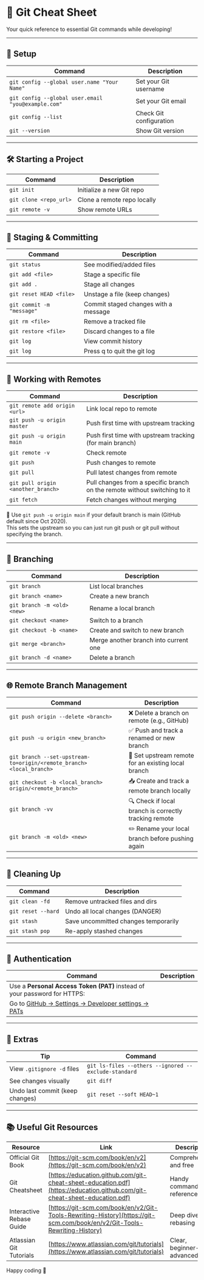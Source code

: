 # 🚀 Git Cheat Sheet

Your quick reference to essential Git commands while developing!

---

## 🔧 Setup

| Command | Description |
|--------|-------------|
| `git config --global user.name "Your Name"` | Set your Git username |
| `git config --global user.email "you@example.com"` | Set your Git email |
| `git config --list` | Check Git configuration |
| `git --version` | Show Git version |

---

## 🛠️ Starting a Project

| Command | Description |
|--------|-------------|
| `git init` | Initialize a new Git repo |
| `git clone <repo_url>` | Clone a remote repo locally |
| `git remote -v` | Show remote URLs |

---

## 📁 Staging & Committing

| Command | Description |
|--------|-------------|
| `git status` | See modified/added files |
| `git add <file>` | Stage a specific file |
| `git add .` | Stage all changes |
| `git reset HEAD <file>` | Unstage a file (keep changes) |
| `git commit -m "message"` | Commit staged changes with a message |
| `git rm <file>` | Remove a tracked file |
| `git restore <file>` | Discard changes to a file |
| `git log` | View commit history |
| `git log` | Press q to quit the git log | git log |

---

## 🔄 Working with Remotes

| Command                            | Description                                              |
|------------------------------------|----------------------------------------------------------|
| `git remote add origin <url>`      | Link local repo to remote                                |
| `git push -u origin master`        | Push first time with upstream tracking                   |
| `git push -u origin main`          | Push first time with upstream tracking (for main branch) |
| `git remote -v`                    | Check remote                                             |
| `git push`                         | Push changes to remote                                   |
| `git pull`                         | Pull latest changes from remote                          |
| `git pull origin <another_branch>` | Pull changes from a specific branch on the remote without switching to it  |
| `git fetch`                        | Fetch changes without merging                            |

📝 Use `git push -u origin main` if your default branch is main (GitHub default since Oct 2020).<br/>
This sets the upstream so you can just run git push or git pull without specifying the branch.

---

## 🌿 Branching

| Command | Description |
|--------|-------------|
| `git branch` | List local branches |
| `git branch <name>` | Create a new branch |
| `git branch -m <old> <new>` | Rename a local branch |
| `git checkout <name>` | Switch to a branch |
| `git checkout -b <name>` | Create and switch to new branch |
| `git merge <branch>` | Merge another branch into current one |
| `git branch -d <name>` | Delete a branch |


---

## 🌐 Remote Branch Management

| Command | Description |
|--------|-------------|
| `git push origin --delete <branch>` | ❌ Delete a branch on remote (e.g., GitHub) |
| `git push -u origin <new_branch>` | ✅ Push and track a renamed or new branch |
| `git branch --set-upstream-to=origin/<remote_branch> <local_branch>` | 🔄 Set upstream remote for an existing local branch |
| `git checkout -b <local_branch> origin/<remote_branch>` | 📥 Create and track a remote branch locally |
| `git branch -vv` | 🔍 Check if local branch is correctly tracking remote |
| `git branch -m <old> <new>` | ✏️ Rename your local branch before pushing again |

---

## 🧹 Cleaning Up

| Command | Description |
|--------|-------------|
| `git clean -fd` | Remove untracked files and dirs |
| `git reset --hard` | Undo all local changes (DANGER) |
| `git stash` | Save uncommitted changes temporarily |
| `git stash pop` | Re-apply stashed changes |

---

## 🔐 Authentication

| Command | Description |
|--------|-------------|
| Use a **Personal Access Token (PAT)** instead of your password for HTTPS: |
| Go to [GitHub → Settings → Developer settings → PATs](https://github.com/settings/tokens) |

---

## 📎 Extras

| Tip                             | Command |
|---------------------------------|---------|
| View `.gitignore -d` files       | `git ls-files --others --ignored --exclude-standard` |
| See changes visually            | `git diff` |
| Undo last commit (keep changes) | `git reset --soft HEAD~1` |

---

## 📚 Useful Git Resources

| Resource                 | Link                                                                                                                     | Description                 |
| ------------------------ | ------------------------------------------------------------------------------------------------------------------------ | --------------------------- |
| Official Git Book        | [https://git-scm.com/book/en/v2](https://git-scm.com/book/en/v2)                                                         | Comprehensive and free      |
| Git Cheatsheet           | [https://education.github.com/git-cheat-sheet-education.pdf](https://education.github.com/git-cheat-sheet-education.pdf) | Handy commands reference    |
| Interactive Rebase Guide | [https://git-scm.com/book/en/v2/Git-Tools-Rewriting-History](https://git-scm.com/book/en/v2/Git-Tools-Rewriting-History) | Deep dive into rebasing     |
| Atlassian Git Tutorials  | [https://www.atlassian.com/git/tutorials](https://www.atlassian.com/git/tutorials)                                       | Clear, beginner-to-advanced |

Happy coding 🚀


